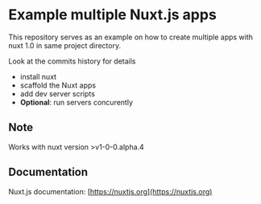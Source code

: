 # Example multiple Nuxt.js apps
This repository serves as an example on how to create multiple apps with nuxt 1.0 in same project directory.

Look at the commits history for details 
- install nuxt
- scaffold the Nuxt apps
- add dev server scripts
- **Optional**: run servers concurently

## Note
Works with nuxt version >v1-0-0.alpha.4

## Documentation

Nuxt.js documentation: [https://nuxtjs.org](https://nuxtjs.org)
